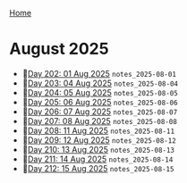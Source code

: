[Home](../../main.md)

# August 2025

- 📝[Day 202: 01 Aug 2025](./08/notes_2025-08-01.md) `notes_2025-08-01`
- 📝[Day 203: 04 Aug 2025](./08/notes_2025-08-04.md) `notes_2025-08-04`
- 📝[Day 204: 05 Aug 2025](./08/notes_2025-08-05.md) `notes_2025-08-05`
- 📝[Day 205: 06 Aug 2025](./08/notes_2025-08-06.md) `notes_2025-08-06`
- 📝[Day 206: 07 Aug 2025](./08/notes_2025-08-07.md) `notes_2025-08-07`
- 📝[Day 207: 08 Aug 2025](./08/notes_2025-08-08.md) `notes_2025-08-08`
- 📝[Day 208: 11 Aug 2025](./08/notes_2025-08-11.md) `notes_2025-08-11`
- 📝[Day 209: 12 Aug 2025](./08/notes_2025-08-12.md) `notes_2025-08-12`
- 📝[Day 210: 13 Aug 2025](./08/notes_2025-08-13.md) `notes_2025-08-13`
- 📝[Day 211: 14 Aug 2025](./08/notes_2025-08-14.md) `notes_2025-08-14`
- 📝[Day 212: 15 Aug 2025](./08/notes_2025-08-15.md) `notes_2025-08-15`
